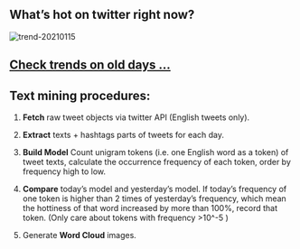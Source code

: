 ## What’s hot on twitter right now?

![trend-20210115][wordcloud]

[wordcloud]: https://raw.githubusercontent.com/xdqc/tweet-trend-everyday/master/word-cloud/trend-20210115.png?token=AF5V4P7ADR6KQBZ4CEDTNIK6AXRMU "trend-20210115"

## [Check trends on old days ...](https://github.com/xdqc/tweet-trend-everyday/tree/master/word-cloud)

## Text mining procedures:

1. **Fetch** raw tweet objects via twitter API (English tweets only).

2. **Extract** texts + hashtags parts of tweets for each day.

3. **Build Model** Count unigram tokens (i.e. one English word as a token) of tweet texts, calculate the occurrence frequency of each token, order by frequency high to low.

4. **Compare** today’s model and yesterday’s model. If today’s frequency of one token is higher than 2 times of yesterday’s frequency, which mean the hottiness of that word increased by more than 100%, record that token. (Only care about tokens with frequency >10^-5 )

5. Generate **Word Cloud** images.
